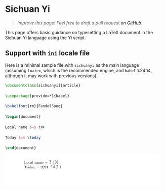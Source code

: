 # Sichuan Yi

<blockquote>
  <p><em>Improve this page! Feel free to draft a pull request <a href="https://github.com/latex3/babel/tree/docs/docs">on GitHub</a></em>.</p>
</blockquote>

This page offers basic guidance on typesetting a LaTeX document in the
Sichuan Yi language using the Yi script.

## Support with `ini` locale file

Here is a minimal sample file with `sichuanyi` as the main language
(assuming `luatex`, which is the recommended engine, and `babel` ≥24.14,
although it may work with previous versions).

```tex
\documentclass[sichuanyi]{article}

\usepackage[provide=*]{babel}

\babelfont{rm}{FandolSong}

\begin{document}

Local name $=$ ꆈꌠꉙ

Today $=$ \today

\end{document}
```

![](../media/locale-sichuanyi.png)